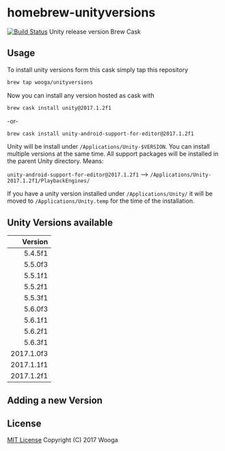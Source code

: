 homebrew-unityversions
======================

[![Build Status](https://travis-ci.org/wooga/homebrew-unityversions.svg?branch=master)](https://travis-ci.org/wooga/homebrew-unityversions)
Unity release version Brew Cask 

Usage
-----

To install unity versions form this cask simply tap this repository

```bash
brew tap wooga/unityversions
```

Now you can install any version hosted as cask with

```bash
brew cask install unity@2017.1.2f1
```

-or-

```bash
brew cask install unity-android-support-for-editor@2017.1.2f1
```

Unity will be install under `/Applications/Unity-$VERSION`. You can install multiple versions at the same time. All support packages will be installed in the parent Unity directory. Means:

`unity-android-support-for-editor@2017.1.2f1` --> `/Applications/Unity-2017.1.2f1/PlaybackEngines/`

If you have a unity version installed under `/Applications/Unity/` it will be moved to
`/Applications/Unity.temp` for the time of the installation.

Unity Versions available
------------------------

| Version    |
| ---------: |
| 5.4.5f1    |
| 5.5.0f3    |
| 5.5.1f1    |
| 5.5.2f1    |
| 5.5.3f1    |
| 5.6.0f3    |
| 5.6.1f1    |
| 5.6.2f1    |
| 5.6.3f1    |
| 2017.1.0f3 |
| 2017.1.1f1 |
| 2017.1.2f1 |


Adding a new Version
--------------------


License
-------
[MIT License](LICENSE) Copyright (C) 2017 Wooga